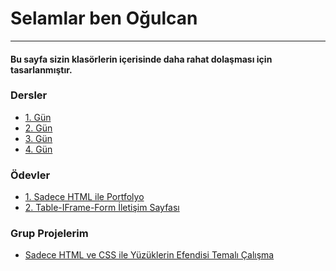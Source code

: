 <h1> Selamlar ben Oğulcan </h1>
<hr/>
<h4> Bu sayfa sizin klasörlerin içerisinde daha rahat dolaşması için tasarlanmıştır. </h4>
<h3>Dersler </h3>
<ul>
    <li> <a href="./Dersler/1_om_06_03_2023"> 1. Gün </a> </li>
    <li> <a href="./Dersler/2_om_08_03_2023"> 2. Gün </a> </li>
    <li> <a href="./Dersler/3_om_10_03_2023"> 3. Gün </a> </li>
    <li> <a href="./Dersler/4_om_13_03_2023"> 4. Gün </a> </li>
</ul>
<h3>Ödevler </h3>
<ul>
    <li> <a href="./Odevler/1_html_portfolio"> 1. Sadece HTML ile Portfolyo </a> </li>
    <li> <a href="./Odevler/2_html_table_form"> 2. Table-IFrame-Form İletişim Sayfası </a> </li>
</ul>
<h3>Grup Projelerim </h3>
<ul>
    <li> <a href="./Grup/1-mucahit-ahmet-ogulcan"> Sadece HTML ve CSS ile Yüzüklerin Efendisi Temalı Çalışma </a> </li>
</ul>
